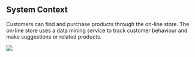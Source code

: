 ## System Context

Customers can find and purchase products through the on-line store.
The on-line store uses a data mining service to track customer behaviour and make suggestions or related products.

![](embed:context_diagram)
